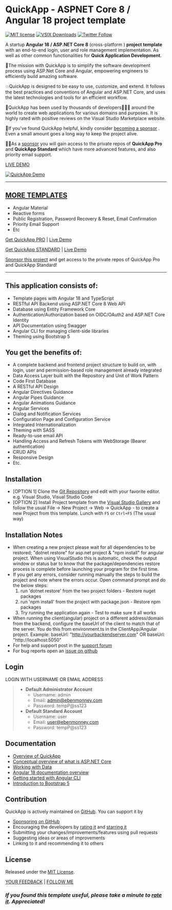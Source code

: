 # **QuickApp** - ASPNET Core 8 / Angular 18 project template
[![MIT license](https://cdn.rawgit.com/emonney/tempa/7e9d69ad/MITLicense.png)](https://github.com/emonney/QuickApp/blob/master/LICENSE)
[![VSIX Downloads](https://img.shields.io/visual-studio-marketplace/d/adentum.QuickApp-ASPNETCoreAngularXProjectTemplate)](https://marketplace.visualstudio.com/items?itemName=adentum.QuickApp-ASPNETCoreAngularXProjectTemplate)
[![Twitter Follow](https://img.shields.io/twitter/follow/kommand?style=social)](https://twitter.com/kommand)

A startup **Angular 18 / ASP.NET Core 8** (cross-platform ) **project template** with an end-to-end login, user and role management implementation.
As well as other common functionalities for **Quick Application Development**.

🚀The mission with QuickApp is to simplify the software development process using ASP.Net Core and Angular, empowering engineers to efficiently build amazing software.

💥QuickApp is designed to be easy to use, customize, and extend. It follows the best practices and conventions of Angular and ASP.NET Core, and uses the latest technologies and tools for an efficient workflow.

🎉QuickApp has been used by thousands of developers🧑🏼‍💻 around the world to create web applications for various domains and purposes. It is highly rated with positive reviews on the Visual Studio Marketplace website.

💝If you've found QuickApp helpful, kindly consider [becoming a sponsor](https://github.com/sponsors/emonney) . Even a small amount goes a long way to keep the project alive.

👍🏼As a [sponsor](https://github.com/sponsors/emonney) you will gain access to the private repos of **QuickApp Pro** and **QuickApp Standard** which have more advanced features, and also priority email support.

[LIVE DEMO](https://quickapp-standard.azurewebsites.net)

[![QuickApp Demo](https://github.com/emonney/QuickApp/blob/9b122b7f3c38121699d3ec41b700474e192abe37/QuickApp.gif?raw=true)](https://www.youtube.com/watch?v=Wuh7NIZ96jA)

___
## [MORE TEMPLATES](https://www.ebenmonney.com/templates)
*   Angular Material
*	Reactive forms
*	Public Registration, Password Recovery & Reset, Email Confirmation
*   Priority Email Support
*   Etc

[Get QuickApp PRO](https://www.ebenmonney.com/product/quickapp-pro) | [Live Demo](http://quickapp-pro.ebenmonney.com/)

[Get QuickApp STANDARD](https://www.ebenmonney.com/product/quickapp-standard) | [Live Demo](http://quickapp-standard.ebenmonney.com/)

[Sponsor this project](https://github.com/sponsors/emonney) and get access to the private repos of QuickApp Pro and QuickApp Standard!
___



## This application consists of:

*   Template pages with Angular 18 and TypeScript
*   RESTful API Backend using ASP.NET Core 8 Web API
*   Database using Entity Framework Core
*   Authentication/Authorization based on OIDC/OAuth2 and ASP.NET Core Identity
*   API Documentation using Swagger
*   Angular CLI for managing client-side libraries
*   Theming using Bootstrap 5

## You get the benefits of:

*   A complete backend and frontend project structure to build on, with login, user and permission-based role management already integrated
*   Data Access Layer built with the Repository and Unit of Work Pattern
*   Code First Database
*   A RESTful API Design
*   Angular Directives Guidance
*   Angular Pipes Guidance
*   Angular Animations Guidance
*   Angular Services
*   Dialog and Notification Services
*   Configuration Page and Configuration Service
*   Integrated Internationalization
*   Theming with SASS
*   Ready-to-use email API
*   Handling Access and Refresh Tokens with WebStorage (Bearer authentication)
*   CRUD APIs
*   Responsive Design
*   Etc.


## Installation

*   [OPTION 1] Clone the [Git Repository](https://github.com/emonney/QuickApp.git) and edit with your favorite editor. e.g. Visual Studio, Visual Studio Code
*   [OPTION 2] Install Project template from the [Visual Studio Gallery](https://marketplace.visualstudio.com/items?itemName=adentum.QuickApp-ASPNETCoreAngularXProjectTemplate) and follow the usual File -> New Project -> Web -> QuickApp - to create a new Project from this template.
    Lunch with `F5` or `Ctrl+F5` (The usual way)


## Installation Notes

*   When creating a new project please wait for all dependencies to be restored; "dotnet restore" for asp.net project & "npm install" for angular project.
    When using VisualStudio this is automatic, check the output window or status bar to know that the package/dependencies restore process is complete before launching your program for the first time.
*   If you get any errors, consider running manually the steps to build the project and note where the errors occur.
    Open command prompt and do the below steps:  
    1. run 'dotnet restore' from the two project folders - Restore nuget packages
	2. run 'npm install' from the project with package.json - Restore npm packages
	3. Try running the application again - Test to make sure it all works
*	When running the client(angular) project on a different address/domain from the backend, configure the baseUrl of the client to match that of the server.
	You do this from environment.ts in the ClientApp/Angular project.
	Example: baseUrl: "http://yourbackendserver.com" OR baseUrl: "http://localhost:5050"
*	For help and support post in the [support forum](https://www.ebenmonney.com/support/forum/product-support)
*	For bug reports open an [issue on github](https://github.com/emonney/QuickApp/issues)


## Login

LOGIN WITH USERNAME OR EMAIL ADDRESS
> * **Default Administrator Account**
>   * Username: admin
>   * Email:    admin@ebenmonney.com
>   * Password: tempP@ss123
> * **Default Standard Account**
>   * Username: user
>   * Email:    user@ebenmonney.com
>   * Password: tempP@ss123


## Documentation

*   [Overview of QuickApp](https://www.ebenmonney.com/quickapp)
*   [Conceptual overview of what is ASP.NET Core](https://go.microsoft.com/fwlink/?LinkId=518008)
*   [Working with Data](https://docs.microsoft.com/en-us/ef/#pivot=efcore)
*   [Angular 18 documentation overview](https://angular.dev/overview)
*   [Getting started with Angular CLI](https://angular.dev/cli)
*   [Introduction to Bootstrap 5](https://getbootstrap.com/docs/5.2/getting-started/introduction)


## Contribution

QuickApp is actively maintained on [GitHub](https://github.com/emonney/QuickApp). You can support it by
*   [Sponsoring on GitHub](https://github.com/sponsors/emonney)
*   Encouraging the developers by [rating it](https://marketplace.visualstudio.com/items?itemName=adentum.QuickApp-ASPNETCoreAngularXProjectTemplate#review-details) and [starring it](https://github.com/emonney/QuickApp)
*   Submitting your changes/improvements/features using pull requests
*   Suggesting ideas or areas of improvements
*   Linking to it and recommending it to others


## License

Released under the [MIT License](https://github.com/emonney/QuickApp/blob/master/LICENSE).

[YOUR FEEDBACK](mailto:feedback@ebenmonney.com) | [FOLLOW ME](https://twitter.com/kommand)

### _**If you found this template useful, please take a minute to [rate it](https://marketplace.visualstudio.com/items?itemName=adentum.QuickApp-ASPNETCoreAngularXProjectTemplate#review-details). Appreciated!**_

